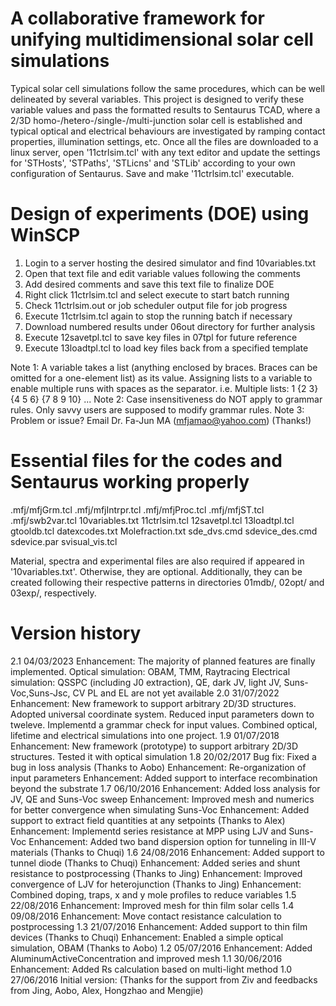 # A collaborative framework for unifying multidimensional solar cell simulations
Typical solar cell simulations follow the same procedures, which can be well
    delineated by several variables. This project is designed to verify these
    variable values and pass the formatted results to Sentaurus TCAD, where a
    2/3D homo-/hetero-/single-/multi-junction solar cell is established and
    typical optical and electrical behaviours are investigated by ramping
    contact properties, illumination settings, etc.
Once all the files are downloaded to a linux server, open '11ctrlsim.tcl'
    with any text editor and update the settings for 'STHosts', 'STPaths',
    'STLicns' and 'STLib' according to your own configuration of Sentaurus.
    Save and make '11ctrlsim.tcl' executable.

# Design of experiments (DOE) using WinSCP
1. Login to a server hosting the desired simulator and find 10variables.txt
2. Open that text file and edit variable values following the comments
3. Add desired comments and save this text file to finalize DOE
4. Right click 11ctrlsim.tcl and select execute to start batch running
5. Check 11ctrlsim.out or job scheduler output file for job progress
6. Execute 11ctrlsim.tcl again to stop the running batch if necessary
7. Download numbered results under 06out directory for further analysis
8. Execute 12savetpl.tcl to save key files in 07tpl for future reference
9. Execute 13loadtpl.tcl to load key files back from a specified template

Note 1: A variable takes a list (anything enclosed by braces. Braces can be
    omitted for a one-element list) as its value. Assigning lists to a
    variable to enable multiple runs with spaces as the separator. i.e.
    Multiple lists: 1 {2 3} {4 5 6} {7 8 9 10} ...
Note 2: Case insensitiveness do NOT apply to grammar rules. Only savvy users
    are supposed to modify grammar rules.
Note 3: Problem or issue? Email Dr. Fa-Jun MA (mfjamao@yahoo.com) (Thanks!)

# Essential files for the codes and Sentaurus working properly
.mfj/mfjGrm.tcl
.mfj/mfjIntrpr.tcl
.mfj/mfjProc.tcl
.mfj/mfjST.tcl
.mfj/swb2var.tcl
10variables.txt
11ctrlsim.tcl
12savetpl.tcl
13loadtpl.tcl
gtooldb.tcl
datexcodes.txt
Molefraction.txt
sde_dvs.cmd
sdevice_des.cmd
sdevice.par
svisual_vis.tcl

Material, spectra and experimental files are also required if appeared in
    '10variables.txt'. Otherwise, they are optional. Additionally, they
    can be created following their respective patterns in directories 01mdb/,
    02opt/ and 03exp/, respectively.

# Version history
2.1     04/03/2023
    Enhancement: The majority of planned features are finally implemented.
        Optical simulation: OBAM, TMM, Raytracing
        Electrical simulation: QSSPC (including J0 extraction), QE,
        dark JV, light JV, Suns-Voc,Suns-Jsc, CV
        PL and EL are not yet available
2.0     31/07/2022
    Enhancement: New framework to support arbitrary 2D/3D structures. Adopted
        universal coordinate system. Reduced input parameters down to tweleve.
        Implementd a grammar check for input values. Combined optical, lifetime
        and electrical simulations into one project.
1.9     01/07/2018
    Enhancement: New framework (prototype) to support arbitrary 2D/3D
        structures. Tested it with optical simulation
1.8     20/02/2017
    Bug fix: Fixed a bug in loss analysis (Thanks to Aobo)
    Enhancement: Re-organization of input parameters
    Enhancement: Added support to interface recombination beyond the substrate
1.7     06/10/2016
    Enhancement: Added loss analysis for JV, QE and Suns-Voc sweep
    Enhancement: Improved mesh and numerics for better convergence when
        simulating Suns-Voc
    Enhancement: Added support to extract field quantities at any setpoints
        (Thanks to Alex)
    Enhancement: Implementd series resistance at MPP using LJV and Suns-Voc
    Enhancement: Added two band dispersion option for tunneling in III-V
        materials (Thanks to Chuqi)
1.6     24/08/2016
    Enhancement: Added support to tunnel diode (Thanks to Chuqi)
    Enhancement: Added series and shunt resistance to postprocessing (Thanks to
        Jing)
    Enhancement: Improved convergence of LJV for heterojunction (Thanks to Jing)
    Enhancement: Combined doping, traps, x and y mole profiles to reduce
        variables
1.5     22/08/2016
    Enhancement: Improved mesh for thin film solar cells
1.4     09/08/2016
    Enhancement: Move contact resistance calculation to postprocessing
1.3     21/07/2016
    Enhancement: Added support to thin film devices (Thanks to Chuqi)
    Enhancement: Enabled a simple optical simulation, OBAM (Thanks to Aobo)
1.2     05/07/2016
    Enhancement: Added AluminumActiveConcentration and improved mesh
1.1     30/06/2016
    Enhancement: Added Rs calculation based on multi-light method
1.0     27/06/2016
    Initial version: (Thanks for the support from Ziv and feedbacks from Jing,
        Aobo, Alex, Hongzhao and Mengjie)

